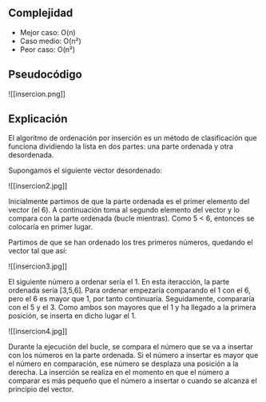 ## Complejidad

- Mejor caso: O(n)
- Caso medio: O(n²)
- Peor caso: O(n²)

## Pseudocódigo

![[insercion.png]]

## Explicación 

El algoritmo de ordenación por inserción es un método de clasificación que funciona dividiendo la lista en dos partes: una parte ordenada y otra desordenada.

Supongamos el siguiente vector desordenado:

![[insercion2.jpg]]

Inicialmente partimos de que la parte ordenada es el primer elemento del vector (el 6). A continuación toma al segundo elemento del vector y lo compara con la parte ordenada (bucle mientras). Como 5 < 6, entonces se colocaría en primer lugar.

Partimos de que se han ordenado los tres primeros números, quedando el vector tal que así:

![[insercion3.jpg]]

El siguiente número a ordenar sería el 1. En esta iteracción, la parte ordenada sería [3,5,6]. Para ordenar empezaría comparando el 1 con el 6, pero el 6 es mayor que 1, por tanto continuaría. Seguidamente, compararía con el 5 y el 3. Como ambos son mayores que el 1 y ha llegado a la primera posición, se inserta en dicho lugar el 1.

![[insercion4.jpg]]

Durante la ejecución del bucle, se compara el número que se va a insertar con los números en la parte ordenada. Si el número a insertar es mayor que el número en comparación, ese número se desplaza una posición a la derecha. La inserción se realiza en el momento en que el número a comparar es más pequeño que el número a insertar o cuando se alcanza el principio del vector.